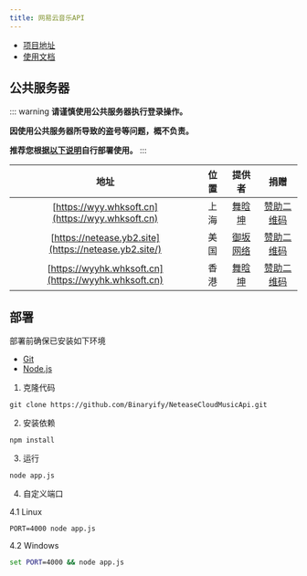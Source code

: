 ```yaml
---
title: 网易云音乐API
---
```


* [项目地址](https://github.com/Binaryify/NeteaseCloudMusicApi)
* [使用文档](https://neteasecloudmusicapi.vercel.app/#/?id=%e6%8e%a5%e5%8f%a3%e6%96%87%e6%a1%a3)

## 公共服务器

::: warning
**请谨慎使用公共服务器执行登录操作。**

**因使用公共服务器所导致的盗号等问题，概不负责。**

**推荐您根据[以下说明](#部署)自行部署使用。**
:::

|                         地址                          | 位置  |                   提供者                   |                                   捐赠                                   |
| :---------------------------------------------------: | :---: | :----------------------------------------: | :----------------------------------------------------------------------: |
|   [https://wyy.whksoft.cn](https://wyy.whksoft.cn)    | 上海  | [舞晗坤](https://github.com/SleepyAsh0191) | [赞助二维码](https://img.kookapp.cn/assets/2022-07/rjsOa6Tqky0ks0ks.jpg) |
| [https://netease.yb2.site](https://netease.yb2.site/) | 美国  |     [御坂网络](https://b23.tv/TGUdCED)     |     [赞助二维码](https://s2.loli.net/2022/07/19/kQ1S8Gwoqjlfhn3.jpg)     |
| [https://wyyhk.whksoft.cn](https://wyyhk.whksoft.cn)  | 香港  | [舞晗坤](https://github.com/SleepyAsh0191) | [赞助二维码](https://img.kookapp.cn/assets/2022-07/rjsOa6Tqky0ks0ks.jpg) |

## 部署

部署前确保已安装如下环境

* [Git](https://git-scm.com/download)
* [Node.js](https://nodejs.org/zh-cn/)

1. 克隆代码

```shell
git clone https://github.com/Binaryify/NeteaseCloudMusicApi.git
```

2. 安装依赖

```shell
npm install
```

3. 运行

```shell
node app.js
```

4. 自定义端口

4.1 Linux

```shell
PORT=4000 node app.js
```

4.2 Windows

```bat
set PORT=4000 && node app.js
```
